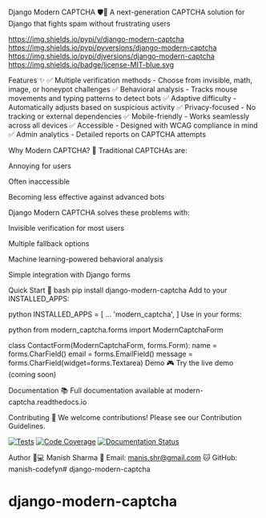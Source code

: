 Django Modern CAPTCHA 🛡️🤖
A next-generation CAPTCHA solution for Django that fights spam without frustrating users

https://img.shields.io/pypi/v/django-modern-captcha
https://img.shields.io/pypi/pyversions/django-modern-captcha
https://img.shields.io/pypi/djversions/django-modern-captcha
https://img.shields.io/badge/license-MIT-blue.svg

Features ✨
✅ Multiple verification methods - Choose from invisible, math, image, or honeypot challenges
✅ Behavioral analysis - Tracks mouse movements and typing patterns to detect bots
✅ Adaptive difficulty - Automatically adjusts based on suspicious activity
✅ Privacy-focused - No tracking or external dependencies
✅ Mobile-friendly - Works seamlessly across all devices
✅ Accessible - Designed with WCAG compliance in mind
✅ Admin analytics - Detailed reports on CAPTCHA attempts

Why Modern CAPTCHA? 🤔
Traditional CAPTCHAs are:

Annoying for users

Often inaccessible

Becoming less effective against advanced bots

Django Modern CAPTCHA solves these problems with:

Invisible verification for most users

Multiple fallback options

Machine learning-powered behavioral analysis

Simple integration with Django forms


Quick Start 🚀
bash
pip install django-modern-captcha
Add to your INSTALLED_APPS:

python
INSTALLED_APPS = [
    ...
    'modern_captcha',
]
Use in your forms:

python
from modern_captcha.forms import ModernCaptchaForm

class ContactForm(ModernCaptchaForm, forms.Form):
    name = forms.CharField()
    email = forms.EmailField()
    message = forms.CharField(widget=forms.Textarea)
Demo 🎮
Try the live demo (coming soon)

Documentation 📚
Full documentation available at modern-captcha.readthedocs.io

Contributing 🤝
We welcome contributions! Please see our Contribution Guidelines.


[![Tests](https://github.com/manish-codefyn/django-modern-captcha/actions/workflows/tests.yml/badge.svg)](https://github.com/manish-codefyn/django-modern-captcha/actions/workflows/tests.yml)
[![Code Coverage](https://codecov.io/gh/manish-codefyn/django-modern-captcha/branch/main/graph/badge.svg)](https://codecov.io/gh/manish-codefyn/django-modern-captcha)
[![Documentation Status](https://readthedocs.org/projects/django-modern-captcha/badge/?version=latest)](https://django-modern-captcha.readthedocs.io/en/latest/?badge=latest)


Author 👨💻
Manish Sharma
📧 Email: manis.shr@gmail.com
🐱 GitHub: manish-codefyn# django-modern-captcha
# django-modern-captcha

